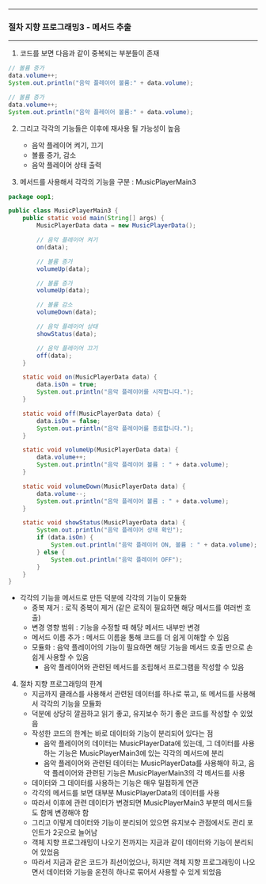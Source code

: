 -----
### 절차 지향 프로그래밍3 - 메서드 추출
-----
1. 코드를 보면 다음과 같이 중복되는 부분들이 존재
```java
// 볼륨 증가
data.volume++;
System.out.println("음악 플레이어 볼륨:" + data.volume);

// 볼륨 증가
data.volume++;
System.out.println("음악 플레이어 볼륨:" + data.volume);
```

2. 그리고 각각의 기능들은 이후에 재사용 될 가능성이 높음
   - 음악 플레이어 켜기, 끄기
   - 볼륨 증가, 감소
   - 음악 플레이어 상태 출력

3. 메서드를 사용해서 각각의 기능을 구분 : MusicPlayerMain3
```java
package oop1;

public class MusicPlayerMain3 {
    public static void main(String[] args) {
        MusicPlayerData data = new MusicPlayerData();

        // 음악 플레이어 켜기
        on(data);

        // 볼륨 증가
        volumeUp(data);

        // 볼륨 증가
        volumeUp(data);

        // 볼륨 감소
        volumeDown(data);

        // 음악 플레이어 상태
        showStatus(data);

        // 음악 플레이어 끄기
        off(data);
    }

    static void on(MusicPlayerData data) {
        data.isOn = true;
        System.out.println("음악 플레이어를 시작합니다.");
    }

    static void off(MusicPlayerData data) {
        data.isOn = false;
        System.out.println("음악 플레이어를 종료합니다.");
    }

    static void volumeUp(MusicPlayerData data) {
        data.volume++;
        System.out.println("음악 플레이어 볼륨 : " + data.volume);
    }

    static void volumeDown(MusicPlayerData data) {
        data.volume--;
        System.out.println("음악 플레이어 볼륨 : " + data.volume);
    }

    static void showStatus(MusicPlayerData data) {
        System.out.println("음악 플레이어 상태 확인");
        if (data.isOn) {
            System.out.println("음악 플레이어 ON, 볼륨 : " + data.volume);
        } else {
            System.out.println("음악 플레이어 OFF");
        }
    }
}
```
  - 각각의 기능을 메서드로 만든 덕분에 각각의 기능이 모듈화
     + 중복 제거 : 로직 중복이 제거 (같은 로직이 필요하면 해당 메서드를 여러번 호출)
     + 변경 영향 범위 : 기능을 수정할 때 해당 메서드 내부만 변경
     + 메서드 이름 추가 : 메서드 이름을 통해 코드를 더 쉽게 이해할 수 있음
     + 모듈화 : 음악 플레이어의 기능이 필요하면 해당 기능을 메서드 호출 만으로 손쉽게 사용할 수 있음
        * 음악 플레이어와 관련된 메서드를 조립해서 프로그램을 작성할 수 있음

4. 절차 지향 프로그래밍의 한계
    - 지금까지 클래스를 사용해서 관련된 데이터를 하나로 묶고, 또 메서드를 사용해서 각각의 기능을 모듈화
    - 덕분에 상당히 깔끔하고 읽기 좋고, 유지보수 하기 좋은 코드를 작성할 수 있었음
    - 작성한 코드의 한계는 바로 데이터와 기능이 분리되어 있다는 점
       + 음악 플레이어의 데이터는 MusicPlayerData에 있는데, 그 데이터를 사용하는 기능은 MusicPlayerMain3에 있는 각각의 메서드에 분리
       + 음악 플레이어와 관련된 데이터는 MusicPlayerData를 사용해야 하고, 음악 플레이어와 관련된 기능은 MusicPlayerMain3의 각 메서드를 사용
   - 데이터와 그 데이터를 사용하는 기능은 매우 밀접하게 연관
   - 각각의 메서드를 보면 대부분 MusicPlayerData의 데이터를 사용
   - 따라서 이후에 관련 데이터가 변경되면 MusicPlayerMain3 부분의 메서드들도 함께 변경해야 함
   - 그리고 이렇게 데이터와 기능이 분리되어 있으면 유지보수 관점에서도 관리 포인트가 2곳으로 늘어남
   - 객체 지향 프로그래밍이 나오기 전까지는 지금과 같이 데이터와 기능이 분리되어 있었음
   - 따라서 지금과 같은 코드가 최선이었으나, 하지만 객체 지향 프로그래밍이 나오면서 데이터와 기능을 온전히 하나로 묶어서 사용할 수 있게 되었음
